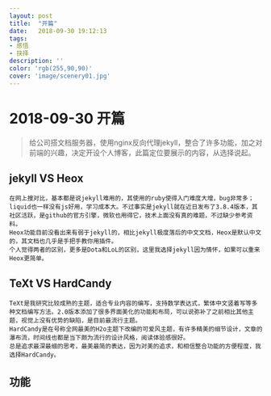 ```yaml
---
layout: post
title:  "开篇"
date:   2018-09-30 19:12:13
tags:
- 感悟
- 抉择
description: ''
color: 'rgb(255,90,90)'
cover: 'image/scenery01.jpg'
---
```


# 2018-09-30 开篇

> 给公司搭文档服务器，使用nginx反向代理jekyll，整合了许多功能，加之对前端的兴趣，决定开设个人博客，此篇定位要展示的内容，从选择说起。    

## jekyll VS Heox
    在网上搜对比，基本都是说jekyll难用的，其使用的ruby使得入门难度大增，bug非常多；liquid也一样没有js好用，学习成本大。不过事实是jekyll就在近日发布了3.8.4版本，其社区活跃，是github的官方引擎，微软也用得它，技术上面没有真的难题，不过缺少参考资料。
    Heox功能目前没看出来有弱于jekyll的，相比jekyll极度落后的中文文档，Heox是默认中文的，其文档也几乎是手把手教你用插件。
    个人觉得两者的区别，更多是Dota和LoL的区别，这里我选择jekyll因为情怀，如果可以重来Heox更简单。

## TeXt VS HardCandy
    TeXt是我研究比较成熟的主题，适合专业内容的编写，支持数学表达式，繁体中文竖着写等多种文档编写方法。2.0版本添加了很多界面美化的功能和布局，可以说弥补了之前相比其他主题，视觉上没有优势的缺陷，是目前最流行主题。
    HardCandy是在号称全网最美的H2o主题下改编的可爱风主题，有许多精美的细节设计，文章的瀑布流，时间线也都是当下颇为流行的设计风格，阅读体验感很好。
    总是追求最深最细的思考，最美最简的表达，因为对美的追求，和相信整合功能的方便程度，我选择HardCandy。

## 功能


​	